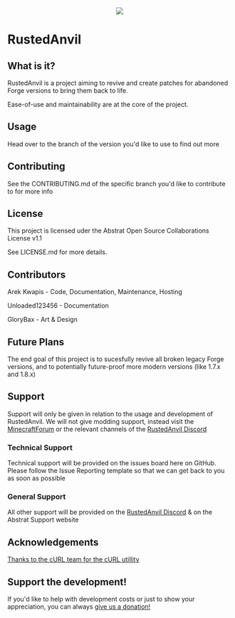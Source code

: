 <div align="center"> <img src="https://i.imgur.com/xrlGyTp.png"> </div>

# RustedAnvil
## What is it?
RustedAnvil is a project aiming to revive and create patches for abandoned Forge versions to bring them back to life. 

Ease-of-use and maintainability are at the core of the project. 
## Usage
Head over to the branch of the version you'd like to use to find out more
## Contributing
See the CONTRIBUTING.md of the specific branch you'd like to contribute to for more info
## License
This project is licensed uder the Abstrat Open Source Collaborations License v1.1

See LICENSE.md for more details.
## Contributors
Arek Kwapis - Code, Documentation, Maintenance, Hosting

Unloaded123456 - Documentation

GloryBax - Art & Design
## Future Plans
The end goal of this project is to sucesfully revive all broken legacy Forge versions, and to potentially future-proof more modern versions (like 1.7.x and 1.8.x)
## Support
Support will only be given in relation to the usage and development of RustedAnvil. We will not give modding support, instead visit the [MinecraftForum](https://www.minecraftforum.net/) or the relevant channels of the [RustedAnvil Discord](https://discord.gg/h7qpjngd9A)
### Technical Support
Technical support will be provided on the issues board here on GitHub. Please follow the Issue Reporting template so that we can get back to you as soon as possible
### General Support
All other support will be provided on the [RustedAnvil Discord](https://discord.gg/h7qpjngd9A) & on the Abstrat Support website
## Acknowledgements
[Thanks to the cURL team for the cURL utillity](https://curl.se/)
## Support the development!
If you'd like to help with development costs or just to show your appreciation, you can always [give us a donation!](https://streamlabs.com/agdeveloper/tip)
